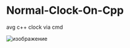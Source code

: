 # Normal-Clock-On-Cpp
avg c++ clock via cmd


![изображение](https://user-images.githubusercontent.com/86431413/200076954-d9b22489-48e1-4ba9-b79d-4b00fbb28bef.png)
